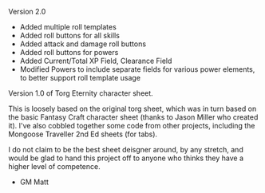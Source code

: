 Version 2.0
- Added multiple roll templates
- Added roll buttons for all skills
- Added attack and damage roll buttons
- Added roll buttons for powers
- Added Current/Total XP Field, Clearance Field
- Modified Powers to include separate fields for various power elements, to better support roll template usage

Version 1.0 of Torg Eternity character sheet.

This is loosely based on the original torg sheet, which was in turn based on the basic Fantasy Craft character sheet (thanks to Jason Miller who created it). I've also cobbled together some code from other projects, including the Mongoose Traveller 2nd Ed sheets (for tabs).

I do not claim to be the best sheet deisgner around, by any stretch, and would be glad to hand this project off to anyone who thinks they have a higher level of competence.

- GM Matt
